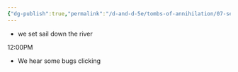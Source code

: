 ```yaml
---
{"dg-publish":true,"permalink":"/d-and-d-5e/tombs-of-annihilation/07-session-notes/session-3/y5-m3-d9/","noteIcon":"","created":"2025-07-30T19:10:05.686-05:00","updated":"2025-08-06T10:51:06.316-05:00"}
---
```



- we set sail down the river

12:00PM
- We hear some bugs clicking